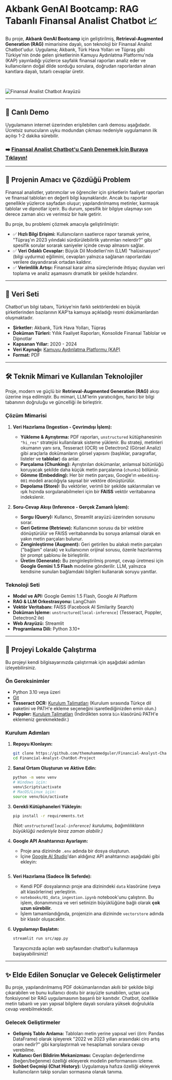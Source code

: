 # Akbank GenAI Bootcamp: RAG Tabanlı Finansal Analist Chatbot 📈

Bu proje, **Akbank GenAI Bootcamp** için geliştirilmiş, **Retrieval-Augmented Generation (RAG)** mimarisine dayalı, son teknoloji bir Finansal Analist Chatbot'udur. Uygulama; Akbank, Türk Hava Yolları ve Tüpraş gibi Türkiye'nin önde gelen şirketlerinin Kamuyu Aydınlatma Platformu'nda (KAP) yayınladığı yüzlerce sayfalık finansal raporları analiz eder ve kullanıcıların doğal dilde sorduğu sorulara, doğrudan raporlardan alınan kanıtlara dayalı, tutarlı cevaplar üretir.

<br>

![Finansal Analist Chatbot Arayüzü](https://raw.githubusercontent.com/themuhammedguler/Financial-Analyst-ChatBot-Project/main/png/chatbot.png)

---

## 🔗 Canlı Demo

Uygulamanın internet üzerinden erişilebilen canlı demosu aşağıdadır. Ücretsiz sunucuların uyku modundan çıkması nedeniyle uygulamanın ilk açılışı 1-2 dakika sürebilir.

### ➡️ **[Finansal Analist Chatbot'u Canlı Denemek İçin Buraya Tıklayın!](https://financial-analyst-chatbot-project.streamlit.app/)**

---

## 🎯 Projenin Amacı ve Çözdüğü Problem

Finansal analistler, yatırımcılar ve öğrenciler için şirketlerin faaliyet raporları ve finansal tabloları en değerli bilgi kaynaklarıdır. Ancak bu raporlar genellikle yüzlerce sayfadan oluşur; yapılandırılmamış metinler, karmaşık tablolar ve dipnotlar içerir. Bu durum, spesifik bir bilgiye ulaşmayı son derece zaman alıcı ve verimsiz bir hale getirir.

Bu proje, bu problemi çözmek amacıyla geliştirilmiştir:

-   ✅ **Hızlı Bilgi Erişimi:** Kullanıcıların saatlerce rapor taramak yerine, "Tüpraş'ın 2023 yılındaki sürdürülebilirlik yatırımları nelerdir?" gibi spesifik sorular sorarak saniyeler içinde cevap almasını sağlar.
-   ✅ **Veri Odaklı Cevaplar:** Büyük Dil Modelleri'nin (LLM) "halüsinasyon" (bilgi uydurma) eğilimini, cevapları yalnızca sağlanan raporlardaki verilere dayandırarak ortadan kaldırır.
-   ✅ **Verimlilik Artışı:** Finansal karar alma süreçlerinde ihtiyaç duyulan veri toplama ve analiz aşamasını dramatik bir şekilde hızlandırır.

---

## 📂 Veri Seti

Chatbot'un bilgi tabanı, Türkiye'nin farklı sektörlerdeki en büyük şirketlerinden bazılarının KAP'ta kamuya açıkladığı resmi dokümanlardan oluşmaktadır.

-   **Şirketler:** Akbank, Türk Hava Yolları, Tüpraş
-   **Doküman Türleri:** Yıllık Faaliyet Raporları, Konsolide Finansal Tablolar ve Dipnotlar
-   **Kapsanan Yıllar:** 2020 - 2024
-   **Veri Kaynağı:** [Kamuyu Aydınlatma Platformu (KAP)](https://www.kap.org.tr/)
-   **Format:** PDF

---

## 🛠️ Teknik Mimari ve Kullanılan Teknolojiler

Proje, modern ve güçlü bir **Retrieval-Augmented Generation (RAG)** akışı üzerine inşa edilmiştir. Bu mimari, LLM'lerin yaratıcılığını, harici bir bilgi tabanının doğruluğu ve güncelliği ile birleştirir.

### Çözüm Mimarisi

1.  **Veri Hazırlama (Ingestion - Çevrimdışı İşlem):**
    -   **Yükleme & Ayrıştırma:** PDF raporları, `unstructured` kütüphanesinin `"hi_res"` stratejisi kullanılarak sisteme yüklenir. Bu strateji, metinleri okumanın yanı sıra, Tesseract (OCR) ve Detectron2 (Görsel Analiz) gibi araçlarla dokümanların görsel yapısını (başlıklar, paragraflar, listeler ve **tablolar**) da anlar.
    -   **Parçalama (Chunking):** Ayrıştırılan dokümanlar, anlamsal bütünlüğü koruyacak şekilde daha küçük metin parçalarına (`chunks`) bölünür.
    -   **Gömme (Embedding):** Her bir metin parçası, Google'ın `embedding-001` modeli aracılığıyla sayısal bir vektöre dönüştürülür.
    -   **Depolama (Store):** Bu vektörler, verimli bir şekilde saklanmaları ve ışık hızında sorgulanabilmeleri için bir **FAISS** vektör veritabanına indekslenir.

2.  **Soru-Cevap Akışı (Inference - Gerçek Zamanlı İşlem):**
    -   **Sorgu (Query):** Kullanıcı, Streamlit arayüzü üzerinden sorusunu sorar.
    -   **Geri Getirme (Retrieve):** Kullanıcının sorusu da bir vektöre dönüştürülür ve FAISS veritabanında bu soruya anlamsal olarak en yakın metin parçaları bulunur.
    -   **Zenginleştirme (Augment):** Geri getirilen bu alakalı metin parçaları ("bağlam" olarak) ve kullanıcının orijinal sorusu, özenle hazırlanmış bir prompt şablonu ile birleştirilir.
    -   **Üretim (Generate):** Bu zenginleştirilmiş prompt, cevap üretmesi için **Google Gemini 1.5 Flash** modeline gönderilir. LLM, yalnızca kendisine sunulan bağlamdaki bilgileri kullanarak soruyu yanıtlar.

### Teknoloji Seti

-   **Model ve API:** Google Gemini 1.5 Flash, Google AI Platform
-   **RAG & LLM Orkestrasyonu:** LangChain
-   **Vektör Veritabanı:** FAISS (Facebook AI Similarity Search)
-   **Doküman İşleme:** `unstructured[local-inference]` (Tesseract, Poppler, Detectron2 ile)
-   **Web Arayüzü:** Streamlit
-   **Programlama Dili:** Python 3.10+

---

## 🚀 Projeyi Lokalde Çalıştırma

Bu projeyi kendi bilgisayarınızda çalıştırmak için aşağıdaki adımları izleyebilirsiniz.

### Ön Gereksinimler

-   Python 3.10 veya üzeri
-   [Git](https://git-scm.com/)
-   **Tesseract OCR:** [Kurulum Talimatları](https://github.com/UB-Mannheim/tesseract/wiki) (Kurulum sırasında Türkçe dil paketini ve PATH'e ekleme seçeneğini işaretlediğinizden emin olun.)
-   **Poppler:** [Kurulum Talimatları](https://github.com/oschwartz10612/poppler-windows/releases/) (İndirdikten sonra `bin` klasörünü PATH'e eklemeniz gerekmektedir.)

### Kurulum Adımları

1.  **Repoyu Klonlayın:**
    ```bash
    git clone https://github.com/themuhammedguler/Financial-Analyst-ChatBot-Project.git
    cd Financial-Analyst-ChatBot-Project
    ```

2.  **Sanal Ortam Oluşturun ve Aktive Edin:**
    ```bash
    python -m venv venv
    # Windows için:
    venv\Scripts\activate
    # MacOS/Linux için:
    source venv/bin/activate
    ```

3.  **Gerekli Kütüphaneleri Yükleyin:**
    ```bash
    pip install -r requirements.txt
    ```
    *(Not: `unstructured[local-inference]` kurulumu, bağımlılıkların büyüklüğü nedeniyle biraz zaman alabilir.)*

4.  **Google API Anahtarınızı Ayarlayın:**
    -   Proje ana dizininde `.env` adında bir dosya oluşturun.
    -   İçine [Google AI Studio](https://aistudio.google.com/)'dan aldığınız API anahtarınızı aşağıdaki gibi ekleyin:
      ```      GOOGLE_API_KEY="YOUR_GOOGLE_API_KEY_HERE"
      ```

5.  **Veri Hazırlama (Sadece İlk Seferde):**
    -   Kendi PDF dosyalarınızı proje ana dizinindeki `data` klasörüne (veya alt klasörlerine) yerleştirin.
    -   `notebooks/01_data_ingestion.ipynb` notebook'unu çalıştırın. Bu işlem, donanımınıza ve veri setinizin büyüklüğüne bağlı olarak **çok uzun sürebilir.**
    -   İşlem tamamlandığında, projenizin ana dizininde `vectorstore` adında bir klasör oluşacaktır.

6.  **Uygulamayı Başlatın:**
    ```bash
    streamlit run src/app.py
    ```
    Tarayıcınızda açılan web sayfasından chatbot'u kullanmaya başlayabilirsiniz!

---

## ✨ Elde Edilen Sonuçlar ve Gelecek Geliştirmeler

Bu proje, yapılandırılmamış PDF dokümanlarından akıllı bir şekilde bilgi çıkarabilen ve bunu kullanıcı dostu bir arayüzle sunabilen, uçtan uca fonksiyonel bir RAG uygulamasının başarılı bir kanıtıdır. Chatbot, özellikle metin tabanlı ve yarı yapısal bilgilere dayalı sorulara yüksek doğrulukla cevap verebilmektedir.

### Gelecek Geliştirmeler

-   **Gelişmiş Tablo Anlama:** Tabloları metin yerine yapısal veri (örn: Pandas DataFrame) olarak işleyerek "2022 ve 2023 yılları arasındaki ciro artış oranı nedir?" gibi karşılaştırmalı ve hesaplamalı sorulara cevap verebilme.
-   **Kullanıcı Geri Bildirim Mekanizması:** Cevapları değerlendirme (beğen/beğenme) özelliği ekleyerek modelin performansını izleme.
-   **Sohbet Geçmişi (Chat History):** Uygulamaya hafıza özelliği ekleyerek kullanıcıların takip soruları sormasına olanak tanıma.